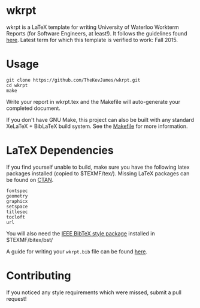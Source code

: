 wkrpt
=====

wkrpt is a LaTeX template for writing University of Waterloo Workterm Reports (for Software Engineers, at least!). It follows the guidelines found [here](https://uwaterloo.ca/software-engineering/current-undergraduate-students/policies-procedures-guidelines/work-term-report-guidelines). Latest term for which this template is verified to work: Fall 2015.

Usage
=====

    git clone https://github.com/TheKevJames/wkrpt.git
    cd wkrpt
    make

Write your report in wkrpt.tex and the Makefile will auto-generate your completed document.

If you don't have GNU Make, this project can also be built with any standard XeLaTeX + BibLaTeX build system. See the [Makefile](Makefile) for more information.

LaTeX Dependencies
==================

If you find yourself unable to build, make sure you have the following latex packages installed (copied to $TEXMF/tex/). Missing LaTeX packages can be found on [CTAN](http://www.ctan.org/).

    fontspec
    geometry
    graphicx
    setspace
    titlesec
    tocloft
    url

You will also need the [IEEE BibTeX style package](http://ctan.cms.math.ca/tex-archive/macros/latex/contrib/IEEEtran/bibtex/IEEEtran.bst) installed in $TEXMF/bitex/bst/

A guide for writing your `wkrpt.bib` file can be found [here](https://verbosus.com/bibtex-style-examples.html).

Contributing
============

If you noticed any style requirements which were missed, submit a pull request!
